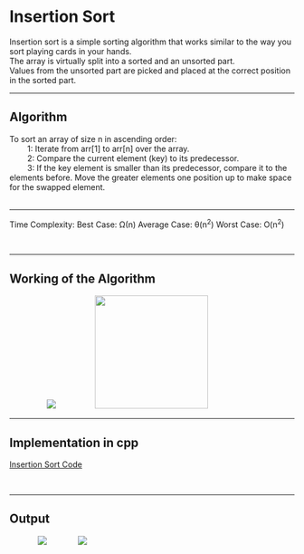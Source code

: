 # Insertion Sort

Insertion sort is a simple sorting algorithm that works similar to the way you sort playing cards in your hands.<br>
The array is virtually split into a sorted and an unsorted part.<br>
Values from the unsorted part are picked and placed at the correct position in the sorted part.
<br>
<hr>

## Algorithm

To sort an array of size n in ascending order:<br>
&nbsp;&nbsp;&nbsp;&nbsp;&nbsp;&nbsp;&nbsp;&nbsp;1: Iterate from arr[1] to arr[n] over the array.<br>
&nbsp;&nbsp;&nbsp;&nbsp;&nbsp;&nbsp;&nbsp;&nbsp;2: Compare the current element (key) to its predecessor.<br>
&nbsp;&nbsp;&nbsp;&nbsp;&nbsp;&nbsp;&nbsp;&nbsp;3: If the key element is smaller than its predecessor, compare it to the elements before. Move the greater elements one position up to make space for the swapped element.<br>
<br>
<hr>

Time Complexity: Best Case: Ω(n) Average Case: θ(n<sup>2</sup>) Worst Case: O(n<sup>2</sup>)

<br><hr>

## Working of the Algorithm

<img src="https://upload.wikimedia.org/wikipedia/commons/0/0f/Insertion-sort-example-300px.gif" style="margin-left:13%">



<img src="https://user-images.githubusercontent.com/68146112/100774265-e547f800-3427-11eb-8d2a-8be8c0695573.gif" style="margin-left:13%; height: 200px;">
<hr>


## Implementation in cpp

<a href="insertionsort.cpp">Insertion Sort Code</a>

<br><hr>

## Output

<img src="https://user-images.githubusercontent.com/68146112/100774473-1e806800-3428-11eb-8b16-a42760fefacc.png" style="margin-left:10%">
<img src="https://user-images.githubusercontent.com/68146112/100774542-335cfb80-3428-11eb-98cb-e3d0839eca31.png" style="margin-left:10%">
